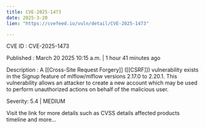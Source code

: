 ```yaml
---
title: CVE-2025-1473
date: 2025-3-20
lien: "https://cvefeed.io/vuln/detail/CVE-2025-1473"

---
```


CVE ID : CVE-2025-1473

Published :  March 20
2025
10:15 a.m. | 1 hour
41 minutes ago

Description : A [[Cross-Site Request Forgery]] ([[CSRF]]) vulnerability exists in the Signup feature of mlflow/mlflow versions 2.17.0 to 2.20.1. This vulnerability allows an attacker to create a new account
which may be used to perform unauthorized actions on behalf of the malicious user.

Severity: 5.4 | MEDIUM

Visit the link for more details
such as CVSS details
affected products
timeline
and more...
